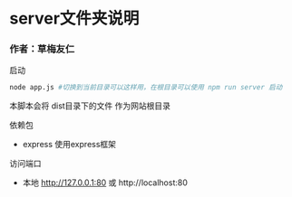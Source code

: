 # server文件夹说明

### 作者：草梅友仁

启动

```bash
node app.js #切换到当前目录可以这样用，在根目录可以使用 npm run server 启动
```

本脚本会将 dist目录下的文件 作为网站根目录

依赖包

- express   使用express框架

访问端口 

- 本地 http://127.0.0.1:80 或 http://localhost:80